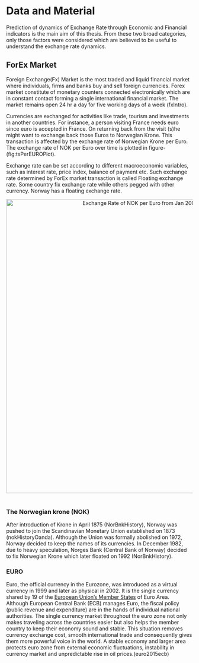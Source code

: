 # Data and Material #

Prediction of dynamics of Exchange Rate through Economic and Financial indicators is the main aim of this thesis. From these two broad categories, only those factors were considered which are believed to be useful to understand the exchange rate dynamics.

## ForEx Market ##

Foreign Exchange(Fx) Market is the most traded and liquid financial market where individuals, firms and banks buy and sell foreign currencies. Forex market constitute of monetary counters connected electronically which are in constant contact forming a single international financial market. The market remains open 24 hr a day for five working days of a week (fxIntro). 

Currencies are exchanged for activities like trade, tourism and investments in another countries. For instance, a person visiting France needs euro since euro is accepted in France. On returning back from the visit (s)he might want to exchange back those Euros to Norwegian Krone. This transaction is affected by the exchange rate of Norwegian Krone per Euro. The exchange rate of NOK per Euro over time is plotted in figure-(fig:tsPerEUROPlot).

Exchange rate can be set according to different macroeconomic variables, such as interest rate, price index, balance of payment etc. Such exchange rate determined by ForEx market transaction is called Floating exchange rate. Some country fix exchange rate while others pegged with other currency. Norway has a floating exchange rate.

<div>
  <a href="https://plot.ly/~therimalaya/120/" target="_blank" title="Exchange Rate of NOK per Euro from Jan 2000 to Nov 2014" style="display: block; text-align: center;"><img src="https://i0.wp.com/plot.ly/~therimalaya/120.png?w=660&#038;ssl=1" alt="Exchange Rate of NOK per Euro from Jan 2000 to Nov 2014" style="max-width: 100%;width: 792px;"  onerror="this.onerror=null;this.src='https://plot.ly/404.png';" data-recalc-dims="1" /></a><br />
</div>

### The Norwegian krone (NOK) ###

After introduction of Krone in April 1875 (NorBnkHistory), Norway was pushed to join the Scandinavian Monetary Union established on 1873 (nokHistoryOanda). Although the Union was formally abolished on 1972, Norway decided to keep the names of its currencies. In December 1982, due to heavy speculation, Norges Bank (Central Bank of Norway) decided to fix Norwegian Krone which later floated on 1992 (NorBnkHistory).

### EURO ###

Euro, the official currency in the Eurozone, was introduced as a virtual currency in 1999 and later as physical in 2002. It is the single currency shared by 19 of the [European Union&#8217;s Member States][1] of Euro Area. Although European Central Bank (ECB) manages Euro, the fiscal policy (public revenue and expenditure) are in the hands of individual national authorities. The single currency market throughout the euro zone not only makes traveling across the countries easier but also helps the member country to keep their economy sound and stable. This situation removes currency exchange cost, smooth international trade and consequently gives them more powerful voice in the world. A stable economy and larger area protects euro zone from external economic fluctuations, instability in currency market and unpredictable rise in oil prices.(euro2015ecb)

 [1]: https://www.ecb.europa.eu/euro/intro/html/index.en.html
